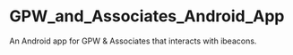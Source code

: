 # GPW_and_Associates_Android_App
An Android app for GPW &amp; Associates that interacts with ibeacons.
